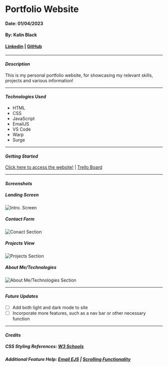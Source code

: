 # Portfolio Website
#### Date: 01/04/2023
#### By: Kalin Black 
#### [Linkedin](https://www.linkedin.com/in/kalin-black/) | [GitHub](https://github.com/kfblack)
***
#### **_Description_**
This is my personal portfolio website, for showcasing my relevant skills, projects and various information!
***
#### **_Technologies Used_**
- HTML
- CSS
- JavaScript
- EmailJS
- VS Code
- Warp
- Surge
***
#### **_Getting Started_**
[Click here to access the website!]() | [Trello Board](https://trello.com/invite/b/Ir8bLHn5/ATTI9cf3a8f5e5eae5bb1d75e11fd683e0847C2FFFEA/portfolio-website)
***
#### **_Screenshots_**

##### Landing Screen 
![Intro. Screen]()

##### Contact Form
![Conact Section]()

##### Projects View
![Projects Section]()

##### About Me/Technologies
![About Me/Technologies Section]()

***
#### **_Future Updates_**
- [ ] Add both light and dark mode to site
- [ ] Incorporate more features, such as a nav bar or other necessary function
***
#### **_Credits_**

##### CSS Styling References: [W3 Schools](https://www.w3schools.com/css/default.asp)

##### Additional Feature Help: [Email EJS]() | [Scrolling Functionality]()

